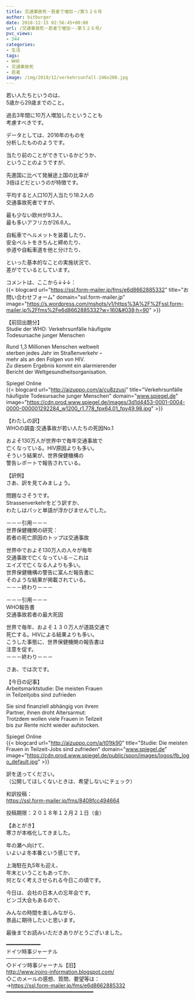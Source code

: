 ```yaml
---
title: 交通事故死－若者で増加－/第５２６号
author: bitburger
date: 2018-12-15 02:56:45+00:00
url: /交通事故死－若者で増加－-第５２６号/
pvc_views:
- 344
categories:
- 生活
tags:
- WHO
- 交通事故死
- 若者
image: /img/2018/12/verkehrsunfall-246x200.jpg
---
```

若い人たちというのは、  
5歳から29歳までのこと。  
  
過去3年間に10万人増加したということも  
考慮すべきです。  
  
データとしては、2016年のものを  
分析したもののようです。 

当たり前のことができているかどうか、  
ということのようですが、  
  
先進国に比べて発展途上国の比率が  
3倍ほどだというのが特徴です。 

平均すると人口10万人当たり18.2人の  
交通事故死者ですが、  
  
最も少ない欧州が9.3人、  
最も多いアフリカが26.6人。  
  
自転車でヘルメットを装着したり、  
安全ベルトをきちんと締めたり、  
歩道や自転車道を他と分けたり、  
  
といった基本的なことの実施状況で、  
差がでているとしています。 

コメントは、ここから↓↓↓：  
{{< blogcard url="https://ssl.form-mailer.jp/fms/e6d8662885332" title="&#12362;&#21839;&#12356;&#21512;&#12431;&#12379;&#12501;&#12457;&#12540;&#12512;" domain="ssl.form-mailer.jp" image="https://s.wordpress.com/mshots/v1/https%3A%2F%2Fssl.form-mailer.jp%2Ffms%2Fe6d8662885332?w=160&#038;h=90" >}} 

【前回出題分】  
Studie der WHO: Verkehrsunfälle häufigste  
Todesursache junger Menschen  
  
Rund 1,3 Millionen Menschen weltweit  
sterben jedes Jahr im Straßenverkehr &#8211;  
mehr als an den Folgen von HIV.  
Zu diesem Ergebnis kommt ein alarmierender  
Bericht der Weltgesundheitsorganisation.  
  
Spiegel Online  
{{< blogcard url="http://aizuppo.com/a/cu8zzusj" title="Verkehrsunfälle häufigste Todesursache junger Menschen" domain="www.spiegel.de" image="https://cdn.prod.www.spiegel.de/images/3d1d4453-0001-0004-0000-000001292284_w1200_r1.778_fpx64.01_fpy49.98.jpg" >}} 

【わたしの訳】  
WHOの調査:交通事故が若い人たちの死因No.1  
  
およそ130万人が世界中で毎年交通事故で  
亡くなっている。HIV原因よりも多い。  
そういう結果が、世界保健機構の  
警告レポートで報告されている。 

【訳例】  
さあ、訳を見てみましょう。  
  
問題なさそうです。  
Strassenverkehrをどう訳すか、  
わたしはパッと単語が浮かびませんでした。  


－－－引用－－－  
世界保健機関の研究：  
若者の死亡原因のトップは交通事故  
  
世界中でおよそ130万人の人々が毎年  
交通事故で亡くなっている－これは  
エイズで亡くなる人よりも多い。  
世界保健機構の警告に富んだ報告書に  
そのような結果が掲載されている。  
－－－終わり－－－ 

－－－引用－－－  
WHO報告書  
交通事故若者の最大死因  
  
世界で毎年、およそ１３０万人が道路交通で  
死亡する。HIVによる結果よりも多い。  
こうした事態に、世界保健機関の報告書は  
注意を促す。  
－－－終わり－－－ 

さあ、では次です。  
  
【今日の記事】  
Arbeitsmarktstudie: Die meisten Frauen  
in Teilzeitjobs sind zufrieden  
  
Sie sind finanziell abhängig von ihrem  
Partner, ihnen droht Altersarmut:  
Trotzdem wollen viele Frauen in Teilzeit  
bis zur Rente nicht wieder aufstocken.  
  
Spiegel Online  
{{< blogcard url="http://aizuppo.com/a/t01tk90" title="Studie: Die meisten Frauen in Teilzeit-Jobs sind zufrieden" domain="www.spiegel.de" image="https://cdn.prod.www.spiegel.de/public/spon/images/logos/fb_logo_default.jpg" >}} 

訳を送ってください。  
（公開してほしくないときは、希望しないにチェック）  
  
和訳投稿：  
 <a rel="noopener" href="https://ssl.form-mailer.jp/fms/8408fcc494664" target="_blank">https://ssl.form-mailer.jp/fms/8408fcc494664</a>  
  
投稿期限：２０１８年１２月２１日（金） 

【あとがき】  
寒さが本格化してきました。  
  
年の瀬へ向けて、  
いよいよ冬本番という感じです。  
  
上海駐在丸5年も迎え、  
年末ということもあってか、  
何となく考えさせられる今日この頃です。  
  
今日は、会社の日本人の忘年会です。  
ビンゴ大会もあるので、  
  
みんなの時間を楽しみながら、  
景品に期待したいと思います。  
  
最後までお読みいただきありがとうございました。 

━━━━━━━━━━━  
ドイツ時事ジャーナル  
───────────  
◇ドイツ時事ジャーナル【旧】  
<a rel="noopener" href="http://www.iroiro-information.blogspot.com/" target="_blank">http://www.iroiro-information.blogspot.com/</a>  
◇このメールの感想、質問、要望等は：  
-><a rel="noopener" href="https://ssl.form-mailer.jp/fms/e6d8662885332" target="_blank">https://ssl.form-mailer.jp/fms/e6d8662885332</a>  
━━━━━━━━━━━━━━━━━━━━━━━━━━━━